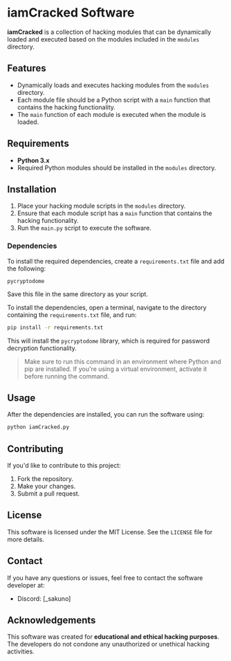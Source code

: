 
# iamCracked Software

**iamCracked** is a collection of hacking modules that can be dynamically loaded and executed based on the modules included in the `modules` directory.

## Features

- Dynamically loads and executes hacking modules from the `modules` directory.
- Each module file should be a Python script with a `main` function that contains the hacking functionality.
- The `main` function of each module is executed when the module is loaded.

## Requirements

- **Python 3.x**
- Required Python modules should be installed in the `modules` directory.

## Installation

1. Place your hacking module scripts in the `modules` directory.
2. Ensure that each module script has a `main` function that contains the hacking functionality.
3. Run the `main.py` script to execute the software.

### Dependencies

To install the required dependencies, create a `requirements.txt` file and add the following:

```
pycryptodome
```

Save this file in the same directory as your script.

To install the dependencies, open a terminal, navigate to the directory containing the `requirements.txt` file, and run:

```bash
pip install -r requirements.txt
```

This will install the `pycryptodome` library, which is required for password decryption functionality.

> Make sure to run this command in an environment where Python and pip are installed. If you're using a virtual environment, activate it before running the command.

## Usage

After the dependencies are installed, you can run the software using:

```bash
python iamCracked.py
```

## Contributing

If you'd like to contribute to this project:

1. Fork the repository.
2. Make your changes.
3. Submit a pull request.

## License

This software is licensed under the MIT License. See the `LICENSE` file for more details.

## Contact

If you have any questions or issues, feel free to contact the software developer at:
- Discord: [_sakuno]

## Acknowledgements

This software was created for **educational and ethical hacking purposes**. The developers do not condone any unauthorized or unethical hacking activities.
